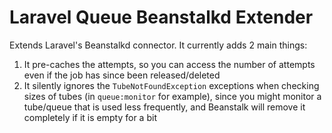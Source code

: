 # Laravel Queue Beanstalkd Extender

Extends Laravel's Beanstalkd connector. It currently adds 2 main things:

1. It pre-caches the attempts, so you can access the number of attempts even if the job has since been released/deleted
2. It silently ignores the `TubeNotFoundException` exceptions when checking sizes of tubes (in `queue:monitor` for example), since you might monitor a tube/queue that is used less frequently, and Beanstalk will remove it completely if it is empty for a bit
